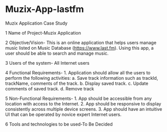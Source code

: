 # Muzix-App-lastfm
Muzix Application Case Study 

1 Name of Project-Muzix Application 

2 Objective/Vision- This is an online application that helps users manage music listed on Music Database 
                    (https://www.last.fm). 
                    Using this app, a user should be able to search and manage music. 
                    
3 Users of the system- All Internet users 

4 Functional Requirements- 1. Application should allow all the users to perform the following activities: 
                                a. Save track information such as trackId, trackName, comments of the track.
                                b. Display saved track. 
                                c. Update comments of saved track. 
                                d. Remove track 

5 Non-Functional Requirements- 1. App should be accessible from any location with access to the Internet. 
                               2. App should be responsive to display consistently across multiple device screens. 
                               3. App should have an intuitive UI that can be operated by novice expert Internet users. 
                               
6 Tools and technologies to be used-To Be Decided 
